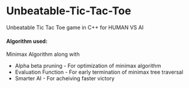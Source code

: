 # Unbeatable-Tic-Tac-Toe
Unbeatable Tic Tac Toe game in C++ for HUMAN VS AI

#### Algorithm used:
Minimax Algorithm along with 
* Alpha beta pruning - For optimization of minimax algorithm
* Evaluation Function - For early termination of minimax tree traversal
* Smarter AI - For acheiving faster victory


